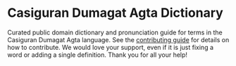 
# Casiguran Dumagat Agta Dictionary

Curated public domain dictionary and pronunciation guide for terms in the Casiguran Dumagat Agta language. See the [contributing guide](https://github.com/drumworkteam/term/blob/make/.github/contributing.md) for details on how to contribute. We would love your support, even if it is just fixing a word or adding a single definition. Thank you for all your help!